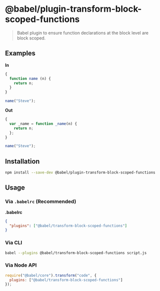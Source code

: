 # @babel/plugin-transform-block-scoped-functions

> Babel plugin to ensure function declarations at the block level are block scoped.

## Examples

**In**

```javascript
{
  function name (n) {
    return n;
  }
}

name("Steve");
```

**Out**

```javascript
{
  var _name = function _name(n) {
    return n;
  };
}

name("Steve");
```

## Installation

```sh
npm install --save-dev @babel/plugin-transform-block-scoped-functions
```

## Usage

### Via `.babelrc` (Recommended)

**.babelrc**

```json
{
  "plugins": ["@babel/transform-block-scoped-functions"]
}
```

### Via CLI

```sh
babel --plugins @babel/transform-block-scoped-functions script.js
```

### Via Node API

```javascript
require("@babel/core").transform("code", {
  plugins: ["@babel/transform-block-scoped-functions"]
});
```
